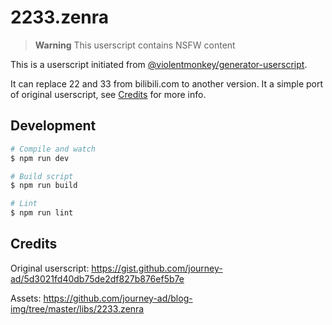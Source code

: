 # 2233.zenra

> **Warning**
This userscript contains NSFW content

This is a userscript initiated from [@violentmonkey/generator-userscript](https://github.com/violentmonkey/generator-userscript).

It can replace 22 and 33 from bilibili.com to another version. It a simple port of original userscript, see [Credits](#credits) for more info.

## Development

``` sh
# Compile and watch
$ npm run dev

# Build script
$ npm run build

# Lint
$ npm run lint
```

## Credits

Original userscript: https://gist.github.com/journey-ad/5d3021fd40db75de2df827b876ef5b7e

Assets: https://github.com/journey-ad/blog-img/tree/master/libs/2233.zenra

